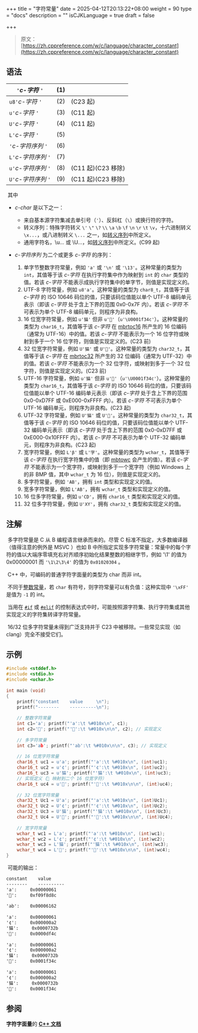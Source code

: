 +++
title = "字符常量"
date = 2025-04-12T20:13:22+08:00
weight = 90
type = "docs"
description = ""
isCJKLanguage = true
draft = false

+++

> 原文：[https://zh.cppreference.com/w/c/language/character_constant](https://zh.cppreference.com/w/c/language/character_constant)

## 语法

| `'`*c-字符* `'`      | (1)  |                    |
| -------------------- | ---- | ------------------ |
| `u8'`*c-字符* `'`    | (2)  | (C23 起)           |
| `u'`*c-字符* `'`     | (3)  | (C11 起)           |
| `U'`*c-字符* `'`     | (4)  | (C11 起)           |
| `L'`*c-字符* `'`     | (5)  |                    |
| `'`*c-字符序列* `'`  | (6)  |                    |
| `L'`*c-字符序列* `'` | (7)  |                    |
| `u'`*c-字符序列* `'` | (8)  | (C11 起)(C23 移除) |
| `U'`*c-字符序列* `'` | (9)  | (C11 起)(C23 移除) |

​	其中

- *c-char* 是以下之一：
  - 来自基本源字符集减去单引号（`'`）、反斜杠（`\`）或换行符的字符。
  - 转义序列：特殊字符转义 `\'` `\"` `\?` `\\` `\a` `\b` `\f` `\n` `\r` `\t` `\v`，十六进制转义 `\x...`，或八进制转义 `\...` 之一，如[转义序列](https://zh.cppreference.com/w/c/language/escape)中所定义。
  - 通用字符名，\u... 或 \U...，如[转义序列](https://zh.cppreference.com/w/c/language/escape)中所定义。(C99 起)

- *c-字符序列* 为二个或更多 *c-字符* 的序列：
  1. 单字节整数字符常量，例如 `'a'` 或 `'\n'` 或 `'\13'`。这种常量的类型为 `int`，其值等于该 *c-字符* 在执行字符集中作为映射到 `int` 的 `char` 类型的值。若该 *c-字符* 不能表示成执行字符集中的单字节，则值是实现定义的。
  2. UTF-8 字符常量，例如 `u8'a'`。这种常量的类型为 `char8_t`，其值等于该 *c-字符* 的 ISO 10646 码位的值，只要该码位值能以单个 UTF-8 编码单元表示（即该 *c-字符* 处于含上下界的范围 0x0-0x7F 内）。若该 *c-字符* 不可表示为单个 UTF-8 编码单元，则程序为非良构。
  3. 16 位宽字符常量，例如 `u'猫'` 但非 `u'🍌'`（`u'\U0001f34c'`）。这种常量的类型为 `char16_t`，其值等于该 *c-字符* 在 [mbrtoc16](https://zh.cppreference.com/w/c/string/multibyte/mbrtoc16) 所产生的 16 位编码（通常为 UTF-16）中的值。若该 *c-字符* 不能表示为一个 16 位字符或映射到多于一个 16 位字符，则值是实现定义的。(C23 前)
  4. 32 位宽字符常量，例如 `U'猫'` 或 `U'🍌'`。这种常量的类型为 `char32_t`，其值等于该 *c-字符* 在 [mbrtoc32](https://zh.cppreference.com/w/c/string/multibyte/mbrtoc32) 所产生的 32 位编码（通常为 UTF-32）中的值。若该 *c-字符* 不能表示为一个 32 位字符，或映射到多于一个 32 位字符，则值是实现定义的。(C23 前)
  5. UTF-16 字符常量，例如 `u'猫'` 但非 `u'🍌'`（`u'\U0001f34c'`）。这种常量的类型为 `char16_t`，其值等于该 *c-字符* 的 ISO 10646 码位的值，只要该码位值能以单个 UTF-16 编码单元表示（即该 *c-字符* 处于含上下界的范围 0x0-0xD7FF 或 0xE000-0xFFFF 内）。若该 *c-字符* 不可表示为单个 UTF-16 编码单元，则程序为非良构。(C23 起)
  6. UTF-32 字符常量，例如 `U'猫'` 或 `U'🍌'`。这种常量的类型为 `char32_t`，其值等于该 *c-字符* 的 ISO 10646 码位的值，只要该码位值能以单个 UTF-32 编码单元表示（即该 *c-字符* 处于含上下界的范围 0x0-0xD7FF 或 0xE000-0x10FFFF 内）。若该 *c-字符* 不可表示为单个 UTF-32 编码单元，则程序为非良构。(C23 起)
  7. 宽字符常量，例如 `L'β'` 或 `L'字'`。这种常量的类型为 `wchar_t`，其值等于该 *c-字符* 在执行宽字符集中的值（即 [mbtowc](https://zh.cppreference.com/w/c/string/multibyte/mbtowc) 会产生的值）。若该 *c-字符* 不能表示为一个宽字符，或映射到多于一个宽字符（例如 Windows 上的非 BMP 值，其中 `wchar_t` 为 16 位），则值是实现定义的。
  8. 多字符常量，例如 `'AB'`，拥有 `int` 类型和实现定义的值。
  9. 宽多字符常量，例如 `L'AB'`，拥有 `wchar_t` 类型和实现定义的值。
  10. 16 位多字符常量，例如 `u'CD'`，拥有 `char16_t` 类型和实现定义的值。
  11. 32 位多字符常量，例如 `U'XY'`，拥有 `char32_t` 类型和实现定义的值。

## 注解

​	多字符常量是 C 从 B 编程语言继承而来的。尽管 C 标准不指定，大多数编译器（值得注意的例外是 MSVC ）也如 B 中所指定实现多字符常量：常量中的每个字符的值以大端序零填充右对齐顺序初始化结果整数的相继字节，例如 '\1' 的值为 0x00000001 而 `'\1\2\3\4'` 的值为 `0x01020304` 。

​	C++ 中，可编码的普通字符字面量的类型为 char 而非 int。

​	不同于[整数常量](https://zh.cppreference.com/w/c/language/integer_constant)，若 `char` 有符号，则字符常量可以有负值：这种实现中 `'\xFF'` 是值为 `-1` 的 int。

​	当用在 [`#if`](https://zh.cppreference.com/w/c/preprocessor/conditional) 或 [`#elif`](https://zh.cppreference.com/w/c/preprocessor/conditional) 的控制表达式中时，可能按照源字符集、执行字符集或其他实现定义的字符集转译字符常量。

​	16/32 位多字符常量未得到广泛支持并于 C23 中被移除。一些常见实现（如 clang）完全不接受它们。

## 示例

```c
#include <stddef.h>
#include <stdio.h>
#include <uchar.h>
 
int main (void)
{
    printf("constant    value     \n");
    printf("--------    ----------\n");
 
    // 整数字符常量
    int c1='a'; printf("'a':\t %#010x\n", c1);
    int c2='🍌'; printf("'🍌':\t %#010x\n\n", c2); // 实现定义
 
    // 多字符常量
    int c3='ab'; printf("'ab':\t %#010x\n\n", c3); // 实现定义
 
    // 16 位宽字符常量
    char16_t uc1 = u'a'; printf("'a':\t %#010x\n", (int)uc1);
    char16_t uc2 = u'¢'; printf("'¢':\t %#010x\n", (int)uc2);
    char16_t uc3 = u'猫'; printf("'猫':\t %#010x\n", (int)uc3);
    // 实现定义（🍌 映射到二个 16 位宽字符）
    char16_t uc4 = u'🍌'; printf("'🍌':\t %#010x\n\n", (int)uc4);
 
    // 32 位宽字符常量
    char32_t Uc1 = U'a'; printf("'a':\t %#010x\n", (int)Uc1);
    char32_t Uc2 = U'¢'; printf("'¢':\t %#010x\n", (int)Uc2);
    char32_t Uc3 = U'猫'; printf("'猫':\t %#010x\n", (int)Uc3);
    char32_t Uc4 = U'🍌'; printf("'🍌':\t %#010x\n\n", (int)Uc4);
 
    // 宽字符常量
    wchar_t wc1 = L'a'; printf("'a':\t %#010x\n", (int)wc1);
    wchar_t wc2 = L'¢'; printf("'¢':\t %#010x\n", (int)wc2);
    wchar_t wc3 = L'猫'; printf("'猫':\t %#010x\n", (int)wc3);
    wchar_t wc4 = L'🍌'; printf("'🍌':\t %#010x\n\n", (int)wc4);
}
```

​	可能的输出：

```txt
constant    value     
--------    ----------
'a':	 0x00000061
'🍌':	 0xf09f8d8c
 
'ab':	 0x00006162
 
'a':	 0x00000061
'¢':	 0x000000a2
'猫':	 0x0000732b
'🍌':	 0x0000df4c
 
'a':	 0x00000061
'¢':	 0x000000a2
'猫':	 0x0000732b
'🍌':	 0x0001f34c
 
'a':	 0x00000061
'¢':	 0x000000a2
'猫':	 0x0000732b
'🍌':	 0x0001f34c
```

## 参阅

**字符字面量**的 **[C++ 文档](https://zh.cppreference.com/w/cpp/language/character_literal)**